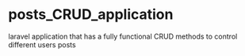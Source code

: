 # posts_CRUD_application
laravel application that has a fully functional CRUD methods to control different users posts 
